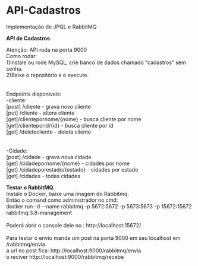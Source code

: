 # API-Cadastros
 Implementação de JPQL e RabbitMQ
 

<p align="left">
<strong> API de Cadastros</strong>.
<p>
<p align="left">  
Atenção: API roda na porta 9000 </br>
Como rodar:  </br>
1)Instale ou rode MySQL, crie banco de dados chamado "cadastros" sem senha. </br>
2)Baixe o repositório e o execute. </br>
</br></br>
Endpoints disponiveis: </br>
-cliente: </br>
[post] /cliente - grava novo cliente </br>
[put] /cliente - altera cliente </br>
[get]/clientepornome/{nome}   - busca cliente por nome </br> 
[get]/clienteporid/{id}  - busca cliente por id  </br>
[get] /deletecliente  - deleta cliente </br>
</br></br>
-Cidade: </br> 
[post] /cidade - grava nova cidade </br>
[get] /cidadepornome/{nome} - cidades por nome  </br>
[get] /cidadeporestado/{estado} - cidades por estado  </br>
[get] /cidades - todas cidades  </br>
</p>

<p align="left"> 
<strong>Testar o RabbitMQ.  </strong></br>
Instale o Docker, baixe uma imagem do Rabbitmq.</br>
Então o comand como administrador no cmd: </br>
docker run -d --name rabbitmq -p 5672:5672 -p 5673:5673 -p 15672:15672 rabbitmq:3.8-management   </br>
</br>
Poderá abrir o console dele no :  http://localhost:15672/ </br>
</br>
Para testar o envio mande um post na porta 9000 em seu localhost em /rabbitmq/envia</br>
a url no post fica: http://localhost:9000/rabbitmq/envia</br>
o reciver http://localhost:9000/rabbitmq/recebe</br>

 <p align="left"> 
